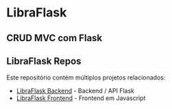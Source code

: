 # LibraFlask
CRUD MVC com Flask
---
## LibraFlask Repos

Este repositório contém múltiplos projetos relacionados:

- [LibraFlask Backend](https://github.com/seu-usuario/projeto1.git) - Backend / API Flask
- [LibraFlask Frontend](https://github.com/seu-usuario/projeto2.git) - Frontend em Javascript
